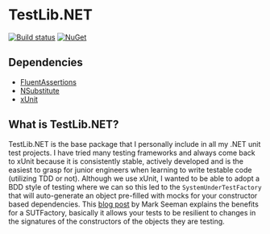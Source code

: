TestLib.NET
================================

[![Build status](https://ci.appveyor.com/api/projects/status/h9dbwikk0ca8chb3?svg=true)](https://ci.appveyor.com/project/jnericks/testlib-dotnet)
[![NuGet](http://img.shields.io/nuget/v/testlib-dotnet.svg)](https://www.nuget.org/packages/testlib-dotnet/)

Dependencies
--------------------------------
* [FluentAssertions](http://www.fluentassertions.com/)
* [NSubstitute](http://nsubstitute.github.io/)
* [xUnit](https://xunit.github.io/)

What is TestLib.NET?
--------------------------------
TestLib.NET is the base package that I personally include in all my .NET unit test projects. I have tried many testing frameworks and always come back to xUnit because it is consistently stable, actively developed and is the easiest to grasp for junior engineers when learning to write testable code (utilizing TDD or not). Although we use xUnit, I wanted to be able to adopt a BDD style of testing where we can so this led to the `SystemUnderTestFactory` that will auto-generate an object pre-filled with mocks for your constructor based dependencies. This [blog post](http://blog.ploeh.dk/2009/02/13/SUTFactory/) by Mark Seeman explains the benefits for a SUTFactory, basically it allows your tests to be resilient to changes in the signatures of the constructors of the objects they are testing.
